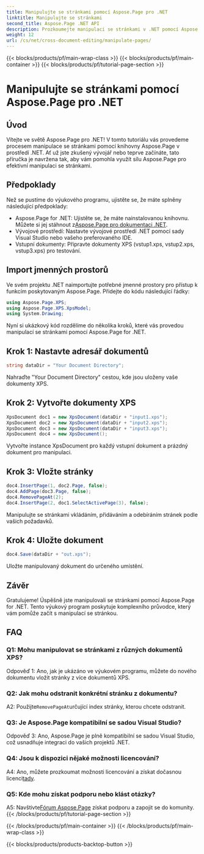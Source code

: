 ```yaml
---
title: Manipulujte se stránkami pomocí Aspose.Page pro .NET
linktitle: Manipulujte se stránkami
second_title: Aspose.Page .NET API
description: Prozkoumejte manipulaci se stránkami v .NET pomocí Aspose.Page, výkonné knihovny pro práci s dokumenty XPS. Pro efektivní výsledky postupujte podle našeho podrobného průvodce.
weight: 12
url: /cs/net/cross-document-editing/manipulate-pages/
---
```


{{< blocks/products/pf/main-wrap-class >}}
{{< blocks/products/pf/main-container >}}
{{< blocks/products/pf/tutorial-page-section >}}

# Manipulujte se stránkami pomocí Aspose.Page pro .NET

## Úvod

Vítejte ve světě Aspose.Page pro .NET! V tomto tutoriálu vás provedeme procesem manipulace se stránkami pomocí knihovny Aspose.Page v prostředí .NET. Ať už jste zkušený vývojář nebo teprve začínáte, tato příručka je navržena tak, aby vám pomohla využít sílu Aspose.Page pro efektivní manipulaci se stránkami.

## Předpoklady

Než se pustíme do výukového programu, ujistěte se, že máte splněny následující předpoklady:

-  Aspose.Page for .NET: Ujistěte se, že máte nainstalovanou knihovnu. Můžete si jej stáhnout z[Aspose.Page pro dokumentaci .NET](https://reference.aspose.com/page/net/).
- Vývojové prostředí: Nastavte vývojové prostředí .NET pomocí sady Visual Studio nebo vašeho preferovaného IDE.
- Vstupní dokumenty: Připravte dokumenty XPS (vstup1.xps, vstup2.xps, vstup3.xps) pro testování.

## Import jmenných prostorů

Ve svém projektu .NET naimportujte potřebné jmenné prostory pro přístup k funkcím poskytovaným Aspose.Page. Přidejte do kódu následující řádky:

```csharp
using Aspose.Page.XPS;
using Aspose.Page.XPS.XpsModel;
using System.Drawing;
```

Nyní si ukázkový kód rozdělíme do několika kroků, které vás provedou manipulací se stránkami pomocí Aspose.Page for .NET.

## Krok 1: Nastavte adresář dokumentů

```csharp
string dataDir = "Your Document Directory";
```

Nahraďte "Your Document Directory" cestou, kde jsou uloženy vaše dokumenty XPS.

## Krok 2: Vytvořte dokumenty XPS

```csharp
XpsDocument doc1 = new XpsDocument(dataDir + "input1.xps");
XpsDocument doc2 = new XpsDocument(dataDir + "input2.xps");
XpsDocument doc3 = new XpsDocument(dataDir + "input3.xps");
XpsDocument doc4 = new XpsDocument();
```

Vytvořte instance XpsDocument pro každý vstupní dokument a prázdný dokument pro manipulaci.

## Krok 3: Vložte stránky

```csharp
doc4.InsertPage(1, doc2.Page, false);
doc4.AddPage(doc3.Page, false);
doc4.RemovePageAt(2);
doc4.InsertPage(2, doc1.SelectActivePage(3), false);
```

Manipulujte se stránkami vkládáním, přidáváním a odebíráním stránek podle vašich požadavků.

## Krok 4: Uložte dokument

```csharp
doc4.Save(dataDir + "out.xps");
```

Uložte manipulovaný dokument do určeného umístění.

## Závěr

Gratulujeme! Úspěšně jste manipulovali se stránkami pomocí Aspose.Page for .NET. Tento výukový program poskytuje komplexního průvodce, který vám pomůže začít s manipulací se stránkou.

## FAQ

### Q1: Mohu manipulovat se stránkami z různých dokumentů XPS?

Odpověď 1: Ano, jak je ukázáno ve výukovém programu, můžete do nového dokumentu vložit stránky z více dokumentů XPS.

### Q2: Jak mohu odstranit konkrétní stránku z dokumentu?

 A2: Použijte`RemovePageAt`určující index stránky, kterou chcete odstranit.

### Q3: Je Aspose.Page kompatibilní se sadou Visual Studio?

Odpověď 3: Ano, Aspose.Page je plně kompatibilní se sadou Visual Studio, což usnadňuje integraci do vašich projektů .NET.

### Q4: Jsou k dispozici nějaké možnosti licencování?

 A4: Ano, můžete prozkoumat možnosti licencování a získat dočasnou licenci[tady](https://purchase.aspose.com/temporary-license/).

### Q5: Kde mohu získat podporu nebo klást otázky?

 A5: Navštivte[Fórum Aspose.Page](https://forum.aspose.com/c/page/39) získat podporu a zapojit se do komunity.
{{< /blocks/products/pf/tutorial-page-section >}}

{{< /blocks/products/pf/main-container >}}
{{< /blocks/products/pf/main-wrap-class >}}

{{< blocks/products/products-backtop-button >}}
